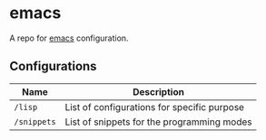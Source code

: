 # emacs

A repo for [emacs](https://www.gnu.org/software/emacs/) configuration.

## Configurations

| Name | Description |
|------|-------------|
|`/lisp`| List of configurations for specific purpose |
|`/snippets`| List of snippets for the programming modes |

